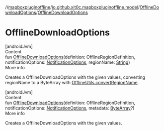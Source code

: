 //[mapboxpluginoffline](../../../index.md)/[io.github.xit0c.mapboxpluginoffline.model](../index.md)/[OfflineDownloadOptions](index.md)/[OfflineDownloadOptions](-offline-download-options.md)



# OfflineDownloadOptions  
[androidJvm]  
Content  
fun [OfflineDownloadOptions](-offline-download-options.md)(definition: OfflineRegionDefinition, notificationOptions: [NotificationOptions](../-notification-options/index.md), regionName: [String](https://kotlinlang.org/api/latest/jvm/stdlib/kotlin/-string/index.html))  
More info  


Creates a OfflineDownloadOptions with the given values, converting regionName to a ByteArray with [OfflineUtils.convertRegionName](../../io.github.xit0c.mapboxpluginoffline.utils/-offline-utils/convert-region-name.md).

  


[androidJvm]  
Content  
fun [OfflineDownloadOptions](-offline-download-options.md)(definition: OfflineRegionDefinition, notificationOptions: [NotificationOptions](../-notification-options/index.md), metadata: [ByteArray](https://kotlinlang.org/api/latest/jvm/stdlib/kotlin/-byte-array/index.html)?)  
More info  


Creates a OfflineDownloadOptions with the given values.

  



